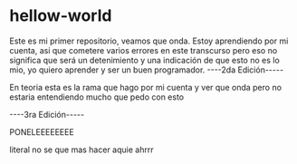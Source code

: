 # hellow-world
Este es mi primer repositorio, veamos que onda. 
Estoy aprendiendo por mi cuenta, asi que cometere varios errores en este transcurso pero eso no significa que será un detenimiento y una indicación de que esto no es lo mio, yo quiero aprender y ser un buen programador.
----2da Edición-----

En teoria esta es la rama que hago por mi cuenta y ver que onda pero  no estaria entendiendo mucho que pedo con esto


----3ra Edición----- 

PONELEEEEEEEE

literal no se que mas hacer aquie ahrrr

